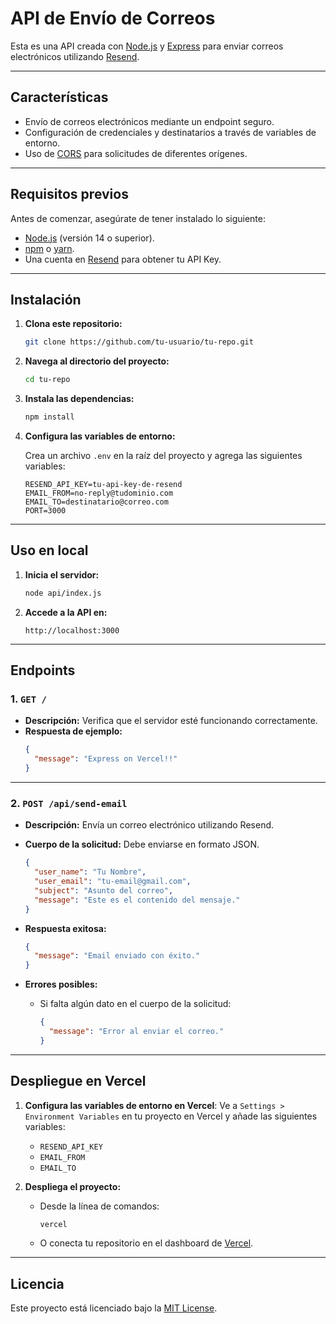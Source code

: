 
# **API de Envío de Correos**

Esta es una API creada con [Node.js](https://nodejs.org/) y [Express](https://expressjs.com/) para enviar correos electrónicos utilizando [Resend](https://resend.com).

---

## **Características**

- Envío de correos electrónicos mediante un endpoint seguro.
- Configuración de credenciales y destinatarios a través de variables de entorno.
- Uso de [CORS](https://developer.mozilla.org/en-US/docs/Web/HTTP/CORS) para solicitudes de diferentes orígenes.

---

## **Requisitos previos**

Antes de comenzar, asegúrate de tener instalado lo siguiente:

- [Node.js](https://nodejs.org) (versión 14 o superior).
- [npm](https://www.npmjs.com/) o [yarn](https://yarnpkg.com/).
- Una cuenta en [Resend](https://resend.com) para obtener tu API Key.

---

## **Instalación**

1. **Clona este repositorio:**
   ```bash
   git clone https://github.com/tu-usuario/tu-repo.git
   ```

2. **Navega al directorio del proyecto:**
   ```bash
   cd tu-repo
   ```

3. **Instala las dependencias:**
   ```bash
   npm install
   ```

4. **Configura las variables de entorno:**

   Crea un archivo `.env` en la raíz del proyecto y agrega las siguientes variables:
   ```env
   RESEND_API_KEY=tu-api-key-de-resend
   EMAIL_FROM=no-reply@tudominio.com
   EMAIL_TO=destinatario@correo.com
   PORT=3000
   ```

---

## **Uso en local**

1. **Inicia el servidor:**
   ```bash
   node api/index.js
   ```

2. **Accede a la API en:**
   ```
   http://localhost:3000
   ```

---

## **Endpoints**

### **1. `GET /`**

- **Descripción:** Verifica que el servidor esté funcionando correctamente.
- **Respuesta de ejemplo:**
  ```json
  {
    "message": "Express on Vercel!!"
  }
  ```

---

### **2. `POST /api/send-email`**

- **Descripción:** Envía un correo electrónico utilizando Resend.
- **Cuerpo de la solicitud:** Debe enviarse en formato JSON.
  ```json
  {
    "user_name": "Tu Nombre",
    "user_email": "tu-email@gmail.com",
    "subject": "Asunto del correo",
    "message": "Este es el contenido del mensaje."
  }
  ```

- **Respuesta exitosa:**
  ```json
  {
    "message": "Email enviado con éxito."
  }
  ```

- **Errores posibles:**
  - Si falta algún dato en el cuerpo de la solicitud:
    ```json
    {
      "message": "Error al enviar el correo."
    }
    ```

---

## **Despliegue en Vercel**

1. **Configura las variables de entorno en Vercel**:
   Ve a `Settings > Environment Variables` en tu proyecto en Vercel y añade las siguientes variables:
   - `RESEND_API_KEY`
   - `EMAIL_FROM`
   - `EMAIL_TO`

2. **Despliega el proyecto:**
   - Desde la línea de comandos:
     ```bash
     vercel
     ```

   - O conecta tu repositorio en el dashboard de [Vercel](https://vercel.com).

---

## **Licencia**

Este proyecto está licenciado bajo la [MIT License](https://opensource.org/licenses/MIT).
